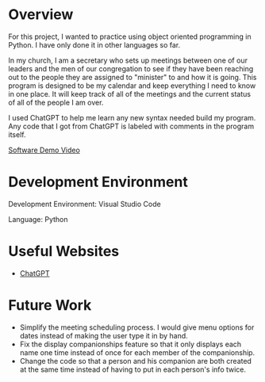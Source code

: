 # Overview

For this project, I wanted to practice using object oriented programming in Python. I have only done it in other languages so far.

In my church, I am a secretary who sets up meetings between one of our leaders and the men of our congregation to see if they have been reaching out to the people they are assigned to "minister" to and how it is going. This program is designed to be my calendar and keep everything I need to know in one place. It will keep track of all of the meetings and the current status of all of the people I am over.

I used ChatGPT to help me learn any new syntax needed build my program. Any code that I got from ChatGPT is labeled with comments in the program itself.

[Software Demo Video](http://youtube.link.goes.here)

# Development Environment

Development Environment: Visual Studio Code

Language: Python

# Useful Websites

- [ChatGPT](https://chatgpt.com/?model=auto)

# Future Work

- Simplify the meeting scheduling process. I would give menu options for dates instead of making the user type it in by hand.
- Fix the display companionships feature so that it only displays each name one time instead of once for each member of the companionship.
- Change the code so that a person and his companion are both created at the same time instead of having to put in each person's info twice.